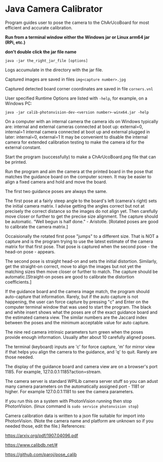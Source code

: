 # Java Camera Calibrator
Program guides user to pose the camera to the ChArUcoBoard for most efficient and accurate calibration.

**Run from a terminal window either the Windows jar or Linux arm64 jar (RPi, etc.)**

**don't double click the jar file name**

`java -jar the_right_jar_file [options]`

Logs accumulate in the directory with the jar file.

Captured images are saved in files `img<capture number>.jpg`

Captured detected board corner coordinates are saved in file `corners.vnl`

User specified Runtime Options are listed with `-help`, for example, on a Windows PC:

`java -jar calib-photonvision-dev-<version number>-winx64.jar -help`

On a computer with an internal camera the camera ids on Windows typically are:
internal and external cameras connected at boot up: external=0, internal=1
internal camera connected at boot up and external plugged in later: internal=0, external=1
It may be convenient to disable the internal camera for extended calibration testing to make the camera id for the external constant.

Start the program (successfully) to make a ChArUcoBoard.png file that can be printed.

Run the program and aim the camera at the printed board in the pose that matches the guidance board on the computer screen. It may be easier to align a fixed camera and hold and move the board.

The first two guidance poses are always the same.

The first pose at a fairly steep angle to the board's left (camera's right) sets the initial camera matrix. I advise getting the angles correct but not at precisely the correct distance so the images do not align yet. Then carefully move closer or further to get the precise size alignment. The capture should be automatic. “Well begun is half done.” - Aristotle. [Rotated poses are good to calibrate the camera matrix.]

Occaisionally the rotated first pose "jumps" to a different size. That is NOT a capture and is the program trying to use the latest estimate of the camera matrix for that first pose. That pose is captured when the second pose - the head-on pose - appears.

The second pose is straight head-on and sets the initial distortion. Similarly, get the straight-on correct, move to align the images but not yet the matching sizes then move closer or further to match. The capture should be automatic.[Straight-on poses are good to calibrate the distortion coefficients.]

If the guidance board and the camera image match, the program should auto-capture that information. Rarely, but if the auto capture is not happening, the user can force capture by pressing "c" and Enter on the computer terminal window that was used to start the program. The black and white insert shows what the poses are of the exact guidance board and the estimated camera view. The similar numbers are the Jaccard index between the poses and the minimum acceptable value for auto capture.

The nine red camera intrinsic parameters turn green when the poses provide enough information. Usually after about 10 carefully aligned poses.

The terminal (keyboard) inputs are 'c' for force capture, 'm' for mirror view if that helps you align the camera to the guidance, and 'q' to quit. Rarely are those needed.

The display of the guidance board and camera view are on a browser's port 1185. For example, 127.0.0.1:1185?action=stream.

The camera server is standard WPILib camera server stuff so you can adust many camera parameters on the automatically assigned port - 1181 or higher. For example 127.0.0.1:1181 to see the camera parameters.

If you run this on a system with PhotonVision running then stop PhotonVision. (linux command is `sudo service photonvision stop`)

Camera calibration data is written to a json file suitable for import into PhotonVision. (Note the camera name and platform are unknown so if you needed those, edit the file.)
References:

https://arxiv.org/pdf/1907.04096.pdf

https://www.calibdb.net/#

https://github.com/paroj/pose_calib
